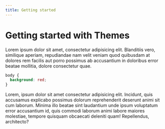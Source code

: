 ```yaml
---
title: Getting started
---
```

# Getting started with Themes

Lorem ipsum dolor sit amet, consectetur adipisicing elit. Blanditiis vero, similique aperiam, repudiandae nam velit veniam quod quibusdam at dolores rem facilis aut porro possimus ab accusantium in doloribus error beatae mollitia, dolore consectetur quae.

```css
body {
  background: red;
}
```
 
Lorem, ipsum dolor sit amet consectetur adipisicing elit. Incidunt, quis accusamus explicabo possimus dolorum reprehenderit deserunt animi sit cum laborum. Minima illo beatae sint laudantium unde ipsum voluptatum error accusantium id, quis commodi laborum animi labore maiores molestiae, tempore quisquam obcaecati deleniti quam! Repellendus, architecto?
